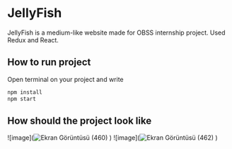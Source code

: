 # JellyFish

JellyFish is a medium-like website made for OBSS internship project. 
Used Redux and React.

## How to run project

Open terminal on your project and write

```bash
npm install
npm start
```

## How should the project look like
![image](![Ekran Görüntüsü (460)](https://user-images.githubusercontent.com/61664198/189546557-a1e1b585-631e-4f52-9964-62ac852538bf.png)
)
![image](![Ekran Görüntüsü (462)](https://user-images.githubusercontent.com/61664198/189546621-caf97da7-d99c-41ad-812d-eeb2d94739fb.png)
)

